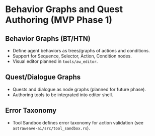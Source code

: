 # Behavior Graphs and Quest Authoring (MVP Phase 1)

## Behavior Graphs (BT/HTN)
- Define agent behaviors as trees/graphs of actions and conditions.
- Support for Sequence, Selector, Action, Condition nodes.
- Visual editor planned in `tools/aw_editor`.

## Quest/Dialogue Graphs
- Quests and dialogue as node graphs (planned for future phase).
- Authoring tools to be integrated into editor shell.

## Error Taxonomy
- Tool Sandbox defines error taxonomy for action validation (see `astraweave-ai/src/tool_sandbox.rs`).
